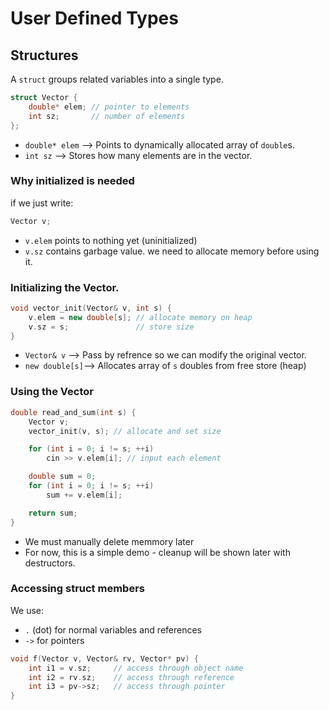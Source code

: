 # User Defined Types

## Structures
A `struct` groups related variables into a single type.
```cpp
struct Vector {
    double* elem; // pointer to elements
    int sz;       // number of elements
};
```
* `double* elem` --> Points to dynamically allocated array of `double`s.
* `int sz` --> Stores how many elements are in the vector.

### Why initialized is needed
if we just write:
```cpp
Vector v;
```
* `v.elem` points to nothing yet (uninitialized)
* `v.sz` contains garbage value.
  we need to allocate memory before using it.

### Initializing the Vector.
```cpp
void vector_init(Vector& v, int s) {
    v.elem = new double[s]; // allocate memory on heap
    v.sz = s;               // store size
}
```
* `Vector& v` --> Pass by refrence so we can modify the original vector.
* `new double[s]`--> Allocates array of `s` doubles from free store (heap)

### Using the Vector
```cpp
double read_and_sum(int s) {
    Vector v;
    vector_init(v, s); // allocate and set size

    for (int i = 0; i != s; ++i)
        cin >> v.elem[i]; // input each element

    double sum = 0;
    for (int i = 0; i != s; ++i)
        sum += v.elem[i];

    return sum;
}
```
* We must manually delete memmory later
* For now, this is a simple demo - cleanup will be shown later with destructors.


### Accessing struct members
We use:
* `.` (dot) for normal variables and references 
* `->` for pointers

```cpp
void f(Vector v, Vector& rv, Vector* pv) {
    int i1 = v.sz;     // access through object name
    int i2 = rv.sz;    // access through reference
    int i3 = pv->sz;   // access through pointer
}
```

